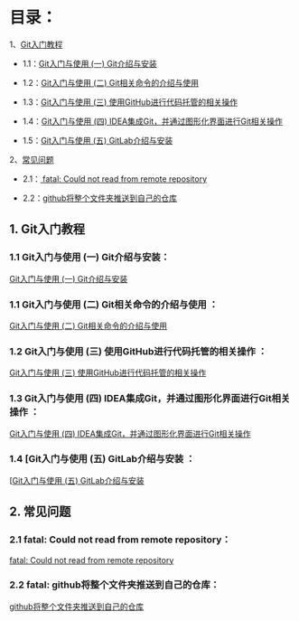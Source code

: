 # 目录： #


1、[Git入门教程](#jump1)

- 1.1：[Git入门与使用 (一) Git介绍与安装](#jump1.1)

- 1.2：[Git入门与使用 (二) Git相关命令的介绍与使用](#jump1.2)

- 1.3：[Git入门与使用 (三) 使用GitHub进行代码托管的相关操作](#jump1.3)

- 1.4：[Git入门与使用 (四) IDEA集成Git，并通过图形化界面进行Git相关操作](#jump1.4)

- 1.5：[Git入门与使用 (五) GitLab介绍与安装](#jump1.5)

2、[常见问题](#jump2)
- 2.1：[ fatal: Could not read from remote repository](#jump2.1)

- 2.2：[github将整个文件夹推送到自己的仓库](#jump2.2)



<h2 id="1">1. <span id="jump1">Git入门教程</span></h2>

<h3 id="1.1">1.1 <span id="jump1.1">Git入门与使用 (一) Git介绍与安装：</span></h3>

[Git入门与使用 (一) Git介绍与安装](https://blog.csdn.net/qq_39135287/article/details/102871813)

<h3 id="1.1">1.1 <span id="jump1.1">Git入门与使用 (二) Git相关命令的介绍与使用 ：</span></h3>

[Git入门与使用 (二) Git相关命令的介绍与使用](https://blog.csdn.net/qq_39135287/article/details/103352107)

<h3 id="1.2">1.2 <span id="jump1.2">Git入门与使用 (三) 使用GitHub进行代码托管的相关操作 ：</span></h3>

[Git入门与使用 (三) 使用GitHub进行代码托管的相关操作](https://blog.csdn.net/qq_39135287/article/details/103389650)

<h3 id="1.3">1.3 <span id="jump1.3">Git入门与使用 (四) IDEA集成Git，并通过图形化界面进行Git相关操作 ：</span></h3>

[Git入门与使用 (四) IDEA集成Git，并通过图形化界面进行Git相关操作](https://blog.csdn.net/qq_39135287/article/details/103746369)


<h3 id="1.4">1.4 <span id="jump1.4">[Git入门与使用 (五) GitLab介绍与安装 ：</span></h3>

[[Git入门与使用 (五) GitLab介绍与安装](https://blog.csdn.net/qq_39135287/article/details/103837543)

<h2 id="2">2. <span id="jump2">常见问题</span></h2>

<h3 id="2.1">2.1 <span id="jump2.1">fatal: Could not read from remote repository：</span></h3>

[fatal: Could not read from remote repository](https://blog.csdn.net/weixin_40922744/article/details/107576748)


<h3 id="2.2">2.2 <span id="jump2.2">fatal: github将整个文件夹推送到自己的仓库：</span></h3>

[github将整个文件夹推送到自己的仓库](https://blog.csdn.net/viafcccy/article/details/85527118)






